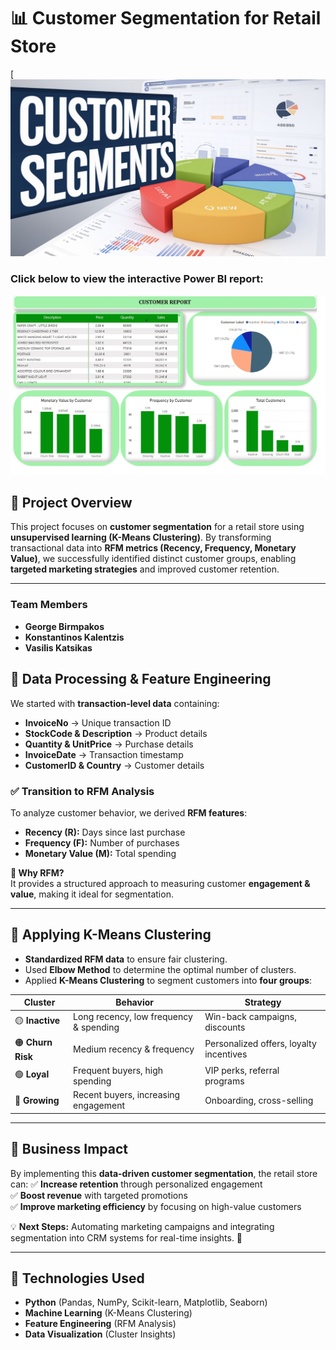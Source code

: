 # 📊 Customer Segmentation for Retail Store

[![Customer Segmentation Thumbnail](https://github.com/vasilis6194/Customer-Segmentation-Retail-Shop/blob/main/presentation/clustering%20project%20thumbnail.jpg)

### Click below to view the interactive Power BI report:

[![View Power BI Report](https://github.com/vasilis6194/Customer-Segmentation-Retail-Shop/blob/main/analysis/powerbi_image.jpg)](https://app.powerbi.com/view?r=eyJrIjoiZGU5NDYyODgtMTc3NC00OTZiLWFkN2ItNDlmOTA3MjBjMGRjIiwidCI6IjI1Y2UwMjYxLWJiZDYtNDljZC1hMWUyLTU0MjYwODg2ZDE1OSJ9)

## 📌 Project Overview
This project focuses on **customer segmentation** for a retail store using **unsupervised learning (K-Means Clustering)**. By transforming transactional data into **RFM metrics (Recency, Frequency, Monetary Value)**, we successfully identified distinct customer groups, enabling **targeted marketing strategies** and improved customer retention.

---

### **Team Members**
- **George Birmpakos**
- **Konstantinos Kalentzis**
- **Vasilis Katsikas**

## 🔹 Data Processing & Feature Engineering
We started with **transaction-level data** containing:
- **InvoiceNo** → Unique transaction ID
- **StockCode & Description** → Product details
- **Quantity & UnitPrice** → Purchase details
- **InvoiceDate** → Transaction timestamp
- **CustomerID & Country** → Customer details

### ✅ Transition to RFM Analysis
To analyze customer behavior, we derived **RFM features**:
- **Recency (R):** Days since last purchase
- **Frequency (F):** Number of purchases
- **Monetary Value (M):** Total spending

**📌 Why RFM?**  
It provides a structured approach to measuring customer **engagement & value**, making it ideal for segmentation.

---

## 🔹 Applying K-Means Clustering
- **Standardized RFM data** to ensure fair clustering.
- Used **Elbow Method** to determine the optimal number of clusters.
- Applied **K-Means Clustering** to segment customers into **four groups**:

| **Cluster** | **Behavior** | **Strategy** |
|------------|-------------|-------------|
| 🟡 **Inactive** | Long recency, low frequency & spending | Win-back campaigns, discounts |
| 🟠 **Churn Risk** | Medium recency & frequency | Personalized offers, loyalty incentives |
| 🟢 **Loyal** | Frequent buyers, high spending | VIP perks, referral programs |
| 🔵 **Growing** | Recent buyers, increasing engagement | Onboarding, cross-selling |

---

## 🔹 Business Impact
By implementing this **data-driven customer segmentation**, the retail store can:
✅ **Increase retention** through personalized engagement  
✅ **Boost revenue** with targeted promotions  
✅ **Improve marketing efficiency** by focusing on high-value customers  

💡 **Next Steps:** Automating marketing campaigns and integrating segmentation into CRM systems for real-time insights. 🚀

---

## 🚀 Technologies Used
- **Python** (Pandas, NumPy, Scikit-learn, Matplotlib, Seaborn)
- **Machine Learning** (K-Means Clustering)
- **Feature Engineering** (RFM Analysis)
- **Data Visualization** (Cluster Insights)

